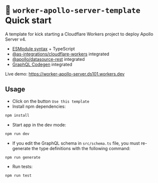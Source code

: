 # 👷 `worker-apollo-server-template` Quick start

A template for kick starting a Cloudflare Workers project to deploy Apollo Server v4.

- [ESModule syntax](https://developers.cloudflare.com/workers/reference/migrate-to-module-workers/) + TypeScript
- [@as-integrations/cloudflare-workers](https://www.npmjs.com/package/@as-integrations/cloudflare-workers) integrated
- [@apollo/datasource-rest](https://www.npmjs.com/package/@apollo/datasource-rest) integrated
- [GraphQL Codegen](https://the-guild.dev/graphql/codegen) integrated

Live demo: https://worker-apollo-server.ds101.workers.dev

## Usage

- Click on the button `Use this template`
- Install npm dependencies:

```bash
npm install
```

- Start app in the dev mode:

```bash
npm run dev
```

- If you edit the GraphQL schema in `src/schema.ts` file, you must re-generate the type definitions with the following command:

```bash
npm run generate
```

- Run tests:

```bash
npm run test
```
